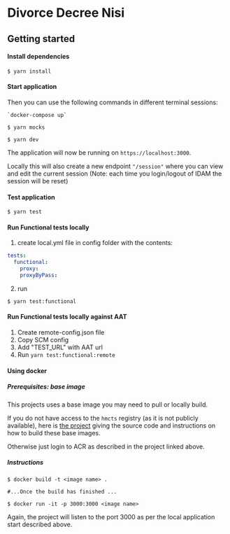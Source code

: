 # Divorce Decree Nisi

## Getting started

#### Install dependencies

```shell
$ yarn install
```

#### Start application

Then you can use the following commands in different terminal sessions:

```shell
`docker-compose up`
```

```shell
$ yarn mocks
```

```shell
$ yarn dev
```

The application will now be running on ```https://localhost:3000```.

Locally this will also create a new endpoint ```"/session"``` where you can view and edit the current session
(Note: each time you login/logout of IDAM the session will be reset)

#### Test application

```shell
$ yarn test
```

#### Run Functional tests locally

1. create local.yml file in config folder with the contents:
```yml
tests:
  functional:
    proxy:
    proxyByPass:
```

2. run
```shell
$ yarn test:functional
```

#### Run Functional tests locally against AAT

1. Create remote-config.json file 
2. Copy SCM config
3. Add "TEST_URL" with AAT url
4. Run `yarn test:functional:remote`

#### Using docker

##### Prerequisites: base image

This projects uses a base image you may need to pull or locally build.

If you do not have access to the `hmcts` registry (as it is not publicly available), here is [the project](https://github.com/hmcts/cnp-node-base#building-images-locally) giving the source code and instructions on how to build these base images.

Otherwise just login to ACR as described in the project linked above.

##### Instructions

```shell
$ docker build -t <image name> .

#...Once the build has finished ...

$ docker run -it -p 3000:3000 <image name>
```

Again, the project will listen to the port 3000 as per the local application start described above.

